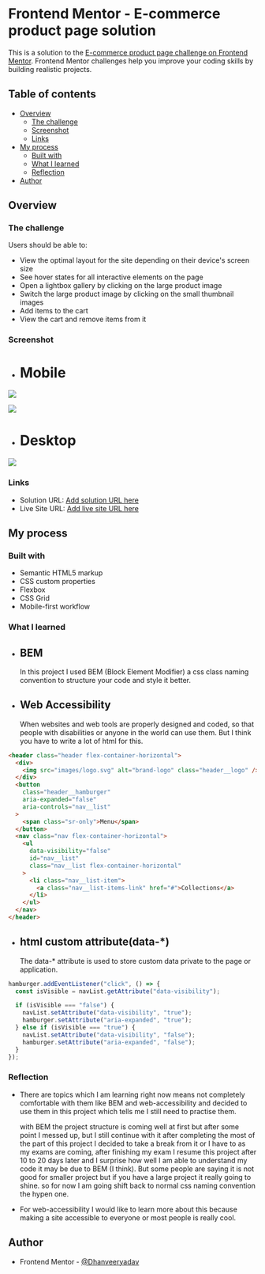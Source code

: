 # Frontend Mentor - E-commerce product page solution

This is a solution to the [E-commerce product page challenge on Frontend Mentor](https://www.frontendmentor.io/challenges/ecommerce-product-page-UPsZ9MJp6). Frontend Mentor challenges help you improve your coding skills by building realistic projects.

## Table of contents

- [Overview](#overview)
  - [The challenge](#the-challenge)
  - [Screenshot](#screenshot)
  - [Links](#links)
- [My process](#my-process)
  - [Built with](#built-with)
  - [What I learned](#what-i-learned)  
  - [Reflection](#reflection)
- [Author](#author)


## Overview

### The challenge

Users should be able to:

- View the optimal layout for the site depending on their device's screen size
- See hover states for all interactive elements on the page
- Open a lightbox gallery by clicking on the large product image
- Switch the large product image by clicking on the small thumbnail images
- Add items to the cart
- View the cart and remove items from it

### Screenshot

- # Mobile

![](./screenshots/mobile1.png)

![](./screenshots/mobile2.png)

- # Desktop

![](./screenshots/desktop.png)

### Links

- Solution URL: [Add solution URL here](https://github.com/Dhanveeryadav/e-commerce-product-page)
- Live Site URL: [Add live site URL here](https://chimerical-genie-e86c58.netlify.app)

## My process

### Built with

- Semantic HTML5 markup
- CSS custom properties
- Flexbox
- CSS Grid
- Mobile-first workflow

### What I learned

- ## BEM

  In this project I used BEM (Block Element Modifier) a css class naming convention to structure your code and style it better.

- ## Web Accessibility

  When websites and web tools are properly designed and coded, so that people with disabilities or anyone in the world can use them. But I think you have to write a lot of html for this.

```html
<header class="header flex-container-horizontal">
  <div>
    <img src="images/logo.svg" alt="brand-logo" class="header__logo" />
  </div>
  <button
    class="header__hamburger"
    aria-expanded="false"
    aria-controls="nav__list"
  >
    <span class="sr-only">Menu</span>
  </button>
  <nav class="nav flex-container-horizontal">
    <ul
      data-visibility="false"
      id="nav__list"
      class="nav__list flex-container-horizontal"
    >
      <li class="nav__list-item">
        <a class="nav__list-items-link" href="#">Collections</a>
      </li>
    </ul>
  </nav>
</header>
```

- ## html custom attribute(data-\*)
  The data-\* attribute is used to store custom data private to the page or application.

```js
hamburger.addEventListener("click", () => {
  const isVisible = navList.getAttribute("data-visibility");

  if (isVisible === "false") {
    navList.setAttribute("data-visibility", "true");
    hamburger.setAttribute("aria-expanded", "true");
  } else if (isVisible === "true") {
    navList.setAttribute("data-visibility", "false");
    hamburger.setAttribute("aria-expanded", "false");
  }
});
```

### Reflection

- There are topics which I am learning right now means not completely comfortable with them like BEM and web-accessibility and decided to use them in this project which tells me I still need to practise them.

  with BEM the project structure is coming well at first but after some point I messed up, but I still continue with it after completing the most of the part of this project I decided to take a break from it or I have to as my exams are coming, after finishing my exam I resume this project after 10 to 20 days later and I surprise how well I am able to understand my code it may be due to BEM (I think). But some people are saying it is not good for smaller project but if you have a large project it really going to shine. so for now I am going shift back to normal css naming convention the hypen one.

- For web-accessibility I would like to learn more about this because making a site accessible to everyone or most people is really cool. 

## Author

- Frontend Mentor - [@Dhanveeryadav](https://www.frontendmentor.io/profile/Dhanveeryadav)

